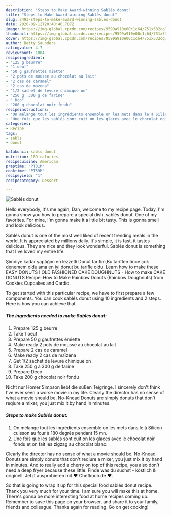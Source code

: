 ```yaml
---
description: "Steps to Make Award-winning Sablés donut"
title: "Steps to Make Award-winning Sablés donut"
slug: 2493-steps-to-make-award-winning-sables-donut
date: 2020-09-12T20:40:40.707Z
image: https://img-global.cpcdn.com/recipes/9599a910e00c1c64/751x532cq70/sables-donut-photo-principale-de-la-recette.jpg
thumbnail: https://img-global.cpcdn.com/recipes/9599a910e00c1c64/751x532cq70/sables-donut-photo-principale-de-la-recette.jpg
cover: https://img-global.cpcdn.com/recipes/9599a910e00c1c64/751x532cq70/sables-donut-photo-principale-de-la-recette.jpg
author: Betty Saunders
ratingvalue: 4.7
reviewcount: 1804
recipeingredient:
- "125 g beurre"
- "1 oeuf"
- "50 g gaufrettes miette"
- "2 pots de mousse au chocolat au lait"
- "2 cas de caramel"
- "2 cas de mazena"
- "1/2 sachet de levure chimique on"
- "250 g  300 g de farine"
- " Dco"
- "200 g chocolat noir fondu"
recipeinstructions:
- "On mélange tout les ingrédients ensemble on les mets dans le à Silicon cuisson au four à 180 degrés pendant 15 mn."
- "Une fois que les sablés sont cuit on les glaces avec le chocolat noir fondu et on fait les zigzag au chocolat blanc."
categories:
- Recipe
tags:
- sabls
- donut

katakunci: sabls donut 
nutrition: 189 calories
recipecuisine: American
preptime: "PT31M"
cooktime: "PT59M"
recipeyield: "1"
recipecategory: Dessert

---
```



![Sablés donut](https://img-global.cpcdn.com/recipes/9599a910e00c1c64/751x532cq70/sables-donut-photo-principale-de-la-recette.jpg)

Hello everybody, it's me again, Dan, welcome to my recipe page. Today, I'm gonna show you how to prepare a special dish, sablés donut. One of my favorites. For mine, I'm gonna make it a little bit tasty. This is gonna smell and look delicious.

Sablés donut is one of the most well liked of recent trending meals in the world. It is appreciated by millions daily. It's simple, it is fast, it tastes delicious. They are nice and they look wonderful. Sablés donut is something that I've loved my entire life.

Şimdiye kadar yaptığım en lezzetli Donut tarifim,Bu tariften önce çok denemem oldu ama en iyi donut bu tarifle oldu. Learn how to make these EASY DONUTS ! OLD FASHIONED CAKE DOUGHNUTS - How to make CAKE DONUTS Recipe. How to Make Rainbow Donuts (Rainbow Doughnuts) from Cookies Cupcakes and Cardio.


To get started with this particular recipe, we have to first prepare a few components. You can cook sablés donut using 10 ingredients and 2 steps. Here is how you can achieve that.

<!--inarticleads1-->

##### The ingredients needed to make Sablés donut:

1. Prepare 125 g beurre
1. Take 1 oeuf
1. Prepare 50 g gaufrettes émiette
1. Make ready 2 pots de mousse au chocolat au lait
1. Prepare 2 cas de caramel
1. Make ready 2 cas de maïzena
1. Get 1/2 sachet de levure chimique on
1. Take 250 g à 300 g de farine
1. Prepare  Déco
1. Take 200 g chocolat noir fondu


Nicht nur Homer Simpson liebt die süßen Teigringe. I sincerely don&#39;t think I&#39;ve ever seen a worse movie in my life. Clearly the director has no sense of what a movie should be. No-Knead Donuts are simply donuts that don&#39;t reqiure a mixer, you just mix it by hand in minutes. 

<!--inarticleads2-->

##### Steps to make Sablés donut:

1. On mélange tout les ingrédients ensemble on les mets dans le à Silicon cuisson au four à 180 degrés pendant 15 mn.
1. Une fois que les sablés sont cuit on les glaces avec le chocolat noir fondu et on fait les zigzag au chocolat blanc.


Clearly the director has no sense of what a movie should be. No-Knead Donuts are simply donuts that don&#39;t reqiure a mixer, you just mix it by hand in minutes. And to really add a cherry on top of this recipe, you also don&#39;t need a deep fryer because these little. Finde was du suchst - köstlich &amp; originell. Jetzt ausprobieren mit ♥ Chefkoch.de ♥. 

So that is going to wrap it up for this special food sablés donut recipe. Thank you very much for your time. I am sure you will make this at home. There's gonna be more interesting food at home recipes coming up. Remember to save this page on your browser, and share it to your family, friends and colleague. Thanks again for reading. Go on get cooking!
